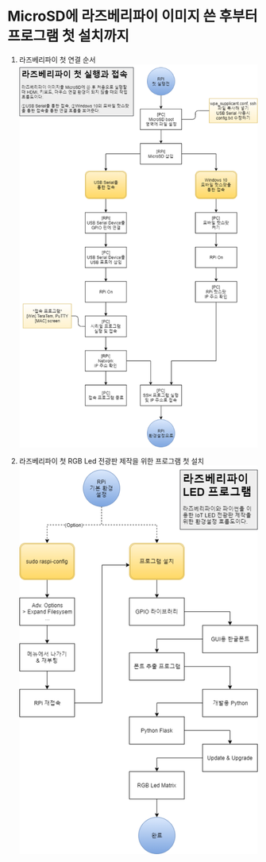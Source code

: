 # MicroSD에 라즈베리파이 이미지 쓴 후부터 프로그램 첫 설치까지

1. 라즈베리파이 첫 연결 순서
   ![VSCode - 첫 연결 순서](../images/(flow)rpi1stconn.png)

2. 라즈베리파이 첫 RGB Led 전광판 제작을 위한 프로그램 첫 설치
   ![VSCode - 첫 프로그램 설치 순서](../images/(flow)rpi1stprg.png)

